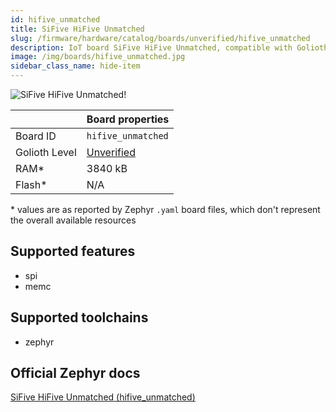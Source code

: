 ```yaml
---
id: hifive_unmatched
title: SiFive HiFive Unmatched
slug: /firmware/hardware/catalog/boards/unverified/hifive_unmatched
description: IoT board SiFive HiFive Unmatched, compatible with Golioth at unverified level.
image: /img/boards/hifive_unmatched.jpg
sidebar_class_name: hide-item
---
```


[//]: # (This is an auto-generated file, do not edit! Changes to it will be lost upon re-generation)

![SiFive HiFive Unmatched!](/img/boards/hifive_unmatched.jpg "SiFive HiFive Unmatched")

|                | Board properties     |
| -------------  | -------------------- |
| Board ID       | `hifive_unmatched` |
| Golioth Level  | [Unverified](/firmware/hardware#unverified-boards) |
| RAM*           | 3840 kB |
| Flash*         | N/A |

\* values are as reported by Zephyr `.yaml` board files, which don't represent the overall available resources



## Supported features

* spi
* memc

## Supported toolchains

* zephyr

## Official Zephyr docs

[SiFive HiFive Unmatched (hifive_unmatched)](https://docs.zephyrproject.org/latest/boards/sifive/hifive_unmatched/doc/index.html)
